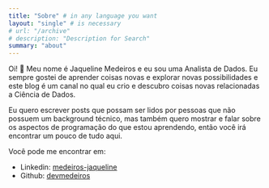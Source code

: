 ```yaml
---
title: "Sobre" # in any language you want
layout: "single" # is necessary
# url: "/archive"
# description: "Description for Search"
summary: "about"
---
```


Oi! :wave: Meu nome é Jaqueline Medeiros e eu sou uma Analista de Dados. Eu sempre gostei de aprender coisas novas e explorar novas possibilidades e este blog é um canal no qual eu crio e descubro coisas novas relacionadas a Ciência de Dados.

Eu quero escrever posts que possam ser lidos por pessoas que não possuem um background técnico, mas também quero mostrar e falar sobre os aspectos de programação do que estou aprendendo, então você irá encontrar um pouco de tudo aqui.

Você pode me encontrar em:

- Linkedin: [medeiros-jaqueline](https://www.linkedin.com/in/medeiros-jaqueline/)
- Github: [devmedeiros](https://github.com/devmedeiros)
